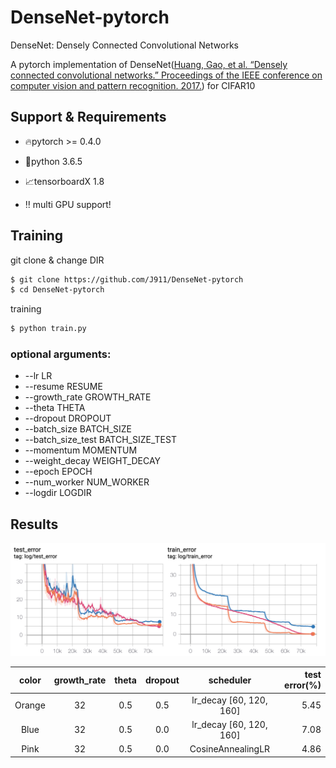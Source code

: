 # DenseNet-pytorch
DenseNet: Densely Connected Convolutional Networks 

A pytorch implementation of DenseNet([Huang, Gao, et al. “Densely connected convolutional networks.” Proceedings of the IEEE conference on computer vision and pattern recognition. 2017.](https://arxiv.org/abs/1608.06993)) for CIFAR10

## Support & Requirements
- 🔥pytorch >= 0.4.0
- 🐍python 3.6.5 
- 📈tensorboardX 1.8

- ‼ multi GPU support!

## Training
git clone & change DIR
```bash
$ git clone https://github.com/J911/DenseNet-pytorch
$ cd DenseNet-pytorch
```
training
```bash
$ python train.py
```
### optional arguments:    
- --lr LR
- --resume RESUME
- --growth_rate GROWTH_RATE
- --theta THETA
- --dropout DROPOUT
- --batch_size BATCH_SIZE
- --batch_size_test BATCH_SIZE_TEST
- --momentum MOMENTUM
- --weight_decay WEIGHT_DECAY
- --epoch EPOCH
- --num_worker NUM_WORKER
- --logdir LOGDIR

## Results
![result](/assets/RESULT.png)

| color|growth_rate|theta|dropout|              scheduler|test error(%)|
|:----:|:---------:|:---:|:-----:|:---------------------:|------------:|
|Orange|         32|  0.5|    0.5|lr_decay [60, 120, 160]|         5.45| 
|  Blue|         32|  0.5|    0.0|lr_decay [60, 120, 160]|         7.08|
|  Pink|         32|  0.5|    0.0|      CosineAnnealingLR|         4.86|
